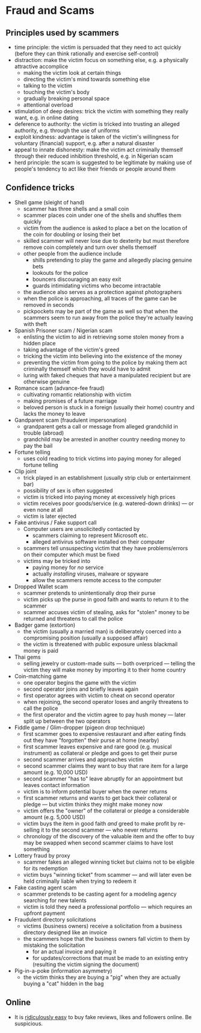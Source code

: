 # Fraud and Scams

## Principles used by scammers

 * time principle: the victim is persuaded that they need to act quickly (before they can think rationally and exercise self-control)
 * distraction: make the victim focus on something else, e.g. a physically attractive accomplice
   * making the victim look at certain things
   * directing the victim's mind towards something else
   * talking to the victim
   * touching the victim's body
   * gradually breaking personal space
   * attentional overload
 * stimulation of deep desires: trick the victim with something they really want, e.g. in online dating
 * deference to authority: the victim is tricked into trusting an alleged authority, e.g. through the use of uniforms
 * exploit kindness: advantage is taken of the victim's willingness for voluntary (financial) support, e.g. after a natural disaster
 * appeal to innate dishonesty: make the victim act criminally themself through their reduced inhibition threshold, e.g. in Nigerian scam
 * herd principle: the scam is suggested to be legitimate by making use of people's tendency to act like their friends or people around them

## Confidence tricks

 * Shell game (sleight of hand)
   * scammer has three shells and a small coin
   * scammer places coin under one of the shells and shuffles them quickly
   * victim from the audience is asked to place a bet on the location of the coin for doubling or losing their bet
   * skilled scammer will never lose due to dexterity but must therefore remove coin completely and turn over shells themself
   * other people from the audience include
     * shills pretending to play the game and allegedly placing genuine bets
     * lookouts for the police
     * bouncers discouraging an easy exit
     * guards intimidating victims who become intractable
   * the audience also serves as a protection against photographers
   * when the police is approaching, all traces of the game can be removed in seconds
   * pickpockets may be part of the game as well so that when the scammers seem to run away from the police they're actually leaving with theft
 * Spanish Prisoner scam / Nigerian scam
   * enlisting the victim to aid in retrieving some stolen money from a hidden place
   * taking advantage of the victim's greed
   * tricking the victim into believing into the existence of the money
   * preventing the victim from going to the police by making them act criminally themself which they would have to admit
   * luring with faked cheques that have a manipulated recipient but are otherwise genuine
 * Romance scam (advance-fee fraud)
   * cultivating romantic relationship with victim
   * making promises of a future marriage
   * beloved person is stuck in a foreign (usually their home) country and lacks the money to leave
 * Gandparent scam (fraudulent impersonation)
   * grandparent gets a call or message from alleged grandchild in trouble (abroad)
   * grandchild may be arrested in another country needing money to pay the bail
 * Fortune telling
   * uses cold reading to trick victims into paying money for alleged fortune telling
 * Clip joint
   * trick played in an establishment (usually strip club or entertainment bar)
   * possibility of sex is often suggested
   * victim is tricked into paying money at excessively high prices
   * victim receives poor goods/service (e.g. watered-down drinks) — or even none at all
   * victim is later ejected
 * Fake antivirus / Fake support call
   * Computer users are unsolicitedly contacted by
     * scammers claiming to represent Microsoft etc.
     * alleged antivirus software installed on their computer
   * scammers tell unsuspecting victim that they have problems/errors on their computer which must be fixed
   * victims may be tricked into
     * paying money for *no* service
     * actually *installing* viruses, malware or spyware
     * allow the scammers remote access to the computer
 * Dropped Wallet scam
   * scammer pretends to unintentionally drop their purse
   * victim picks up the purse in good faith and wants to return it to the scammer
   * scammer accuses victim of stealing, asks for "stolen" money to be returned and threatens to call the police
 * Badger game (extortion)
   * the victim (usually a married man) is deliberately coerced into a compromising position (usually a supposed affair)
   * the victim is threatened with public exposure unless blackmail money is paid
 * Thai gems
   * selling jewelry or custom-made suits — both overpriced — telling the victim they will make money by importing it to their home country
 * Coin-matching game
   * one operator begins the game with the victim
   * second operator joins and briefly leaves again
   * first operator agrees with victim to cheat on second operator
   * when rejoining, the second operator loses and angrily threatens to call the police
   * the first operator and the victim agree to pay hush money — later split up between the two operators
 * Fiddle game / Glim-dropper (pigeon drop technique)
   * first scammer goes to expensive restaurant and after eating finds out they have "forgotten" their purse at home (nearby)
   * first scammer leaves expensive and rare good (e.g. musical instrument) as collateral or pledge and goes to get their purse
   * second scammer arrives and approaches victim
   * second scammer claims they want to buy that rare item for a large amount (e.g. 10,000 USD)
   * second scammer "has to" leave abruptly for an appointment but leaves contact information
   * victim is to inform potential buyer when the owner returns
   * first scammer returns and wants to get back their collateral or pledge — but victim thinks they might make money now
   * victim offers the "owner" of the collateral or pledge a considerable amount (e.g. 5,000 USD)
   * victim buys the item in good faith *and* greed to make profit by re-selling it to the second scammer — who never returns
   * chronology of the discovery of the valuable item and the offer to buy may be swapped when second scammer claims to have lost something
 * Lottery fraud by proxy
   * scammer fakes an alleged winning ticket but claims not to be eligible for its redemption
   * victim buys "winning ticket" from scammer — and will later even be held criminally liable when trying to redeem it
 * Fake casting agent scam
   * scammer pretends to be casting agent for a modeling agency searching for new talents
   * victim is told they need a professional portfolio — which requires an upfront payment
 * Fraudulent directory solicitations
   * victims (business owners) receive a solicitation from a business directory designed like an invoice
   * the scammers hope that the business owners fall victim to them by mistaking the solicitation
     * for an actual invoice and paying it
     * for updates/corrections that must be made to an existing entry (resulting the victim signing the document)
 * Pig-in-a-poke (information asymmetry)
   * the victim thinks they are buying a "pig" when they are actually buying a "cat" hidden in the bag

## Online

 * It is [ridiculously easy](http://fusion.net/story/191773/i-created-a-fake-business-and-fooled-thousands-of-people-into-thinking-it-was-real/) to buy fake reviews, likes and followers online. Be suspicious.
